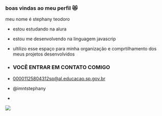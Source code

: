 ### boas vindas ao meu perfil 😻

meu nome é stephany teodoro

- estou estudando na alura
- estou me desenvolvendo na linguagem javascrip
- ultilizo esse espaço para minha organização e comprtilhamento dos meus projetos desenvolvidos

- ### VOCÊ ENTRAR EM CONTATO COMIGO

- 00001125804312sp@al.educacao.sp.gov.br

- @imntstephany
- 
![](https://media1.tenor.com/m/yDxgngEEeY0AAAAC/barbie-pink.gif)
